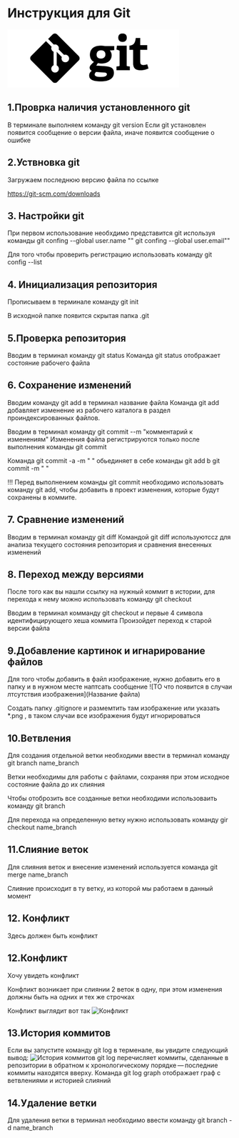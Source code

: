 # Инструкция для Git
![Тут должен быть логотип](Git_log.png)


## 1.Проврка наличия установленного git
В терминале выполняем команду git version
Если git установлен появится сообщение о версии файла, иначе появится сообщение о ошибке



## 2.Уствновка git
Загружаем последнюю версию файла по ссылке

https://git-scm.com/downloads



## 3. Настройки git
При первом использование необхдимо представится git используя команды
git confing --global user.name ""
git confing --global user.email""

Для того чтобы проверить регистрацию использовать команду
git config --list



## 4. Инициализация репозитория 
Прописываем в терминале команду git init

В исходной папке появится скрытая папка .git



## 5.Проверка репозитория 
Вводим в терминал команду git status 
Команда git status отображает состояние рабочего файла



## 6. Сохранение изменений 
Вводим команду git add в терминал название файла
Команда git add добавляет изменение из рабочего каталога в раздел проиндексированных файлов.

Вводим в терминал команду git commit --m "комментарий к изменениям"
Изменения файла регистрируются только после выполнения команды git commit

Команда git commit -a -m "   " обьединяет в себе команды git add b git commit -m "  "

!!! Перед выполнением команды git commit необходимо использовать команду git add, чтобы добавить в проект изменения, которые будут сохранены в коммите. 



## 7. Сравнение изменений
Вводим в терминал команду git diff
Командой git diff используютсcz для анализа текущего состояния репозитория и сравнения внесенных изменений



## 8. Переход между версиями 
После того как вы нашли ссылку на нужный коммит в истории, для перехода к нему можно использовать команду git checkout

Вводим в терминал комманду git checkout и первые 4 символа идентифицирующего хеша коммита
Произойдет переход к старой версии файла 

## 9.Добавление картинок и игнарирование файлов
Для того чтобы добавить в файл изображение, нужно добавить его в папку и в нужном месте наптсать сообщение ![ТО что появится в случаи лтсутствия изображения](Название файла)

Создать папку .gitignore  и размемтить там изображение или указать *.png , в таком случаи все изображения будут игнорироваться



## 10.Ветвления
Для создания отдельной ветки необходими ввести в терминал команду git branch name_branch

Ветки необходимы для работы с файлами, сохраняя при этом исходное состояние файла до их слияния

Чтобы отоброзить все созданные ветки необходими использоваить команду git branch

Для перехода на определенную ветку нужно использовать команду gir checkout name_branch



## 11.Слияние веток 
Для слияния веток и внесение изменений используется команда git merge name_branch

Слияние происходит в ту ветку, из которой мы работаем в данный момент 

## 12. Конфликт
Здесь должен быть конфликт 





## 12.Конфликт 
Хочу увидеть конфликт 

Конфликт возникает при слиянии 2 веток в одну, при этом изменения должны быть на одних и тех же строчках

Конфликт выглядит вот так 
![Конфликт](conflict.png)



## 13.История коммитов 
Если вы запустите команду git log в терменале, вы увидите следующий вывод:
![История коммитов](log_scr.png)
git log перечисляет коммиты, сделанные в репозитории в обратном к хронологическому порядке — последние коммиты находятся вверху.
Команда git log graph отображает  граф с ветвлениями и историей слияний 

## 14.Удаление ветки
Для удаления ветки в терминал необходимо ввести команду git branch -d name_branch